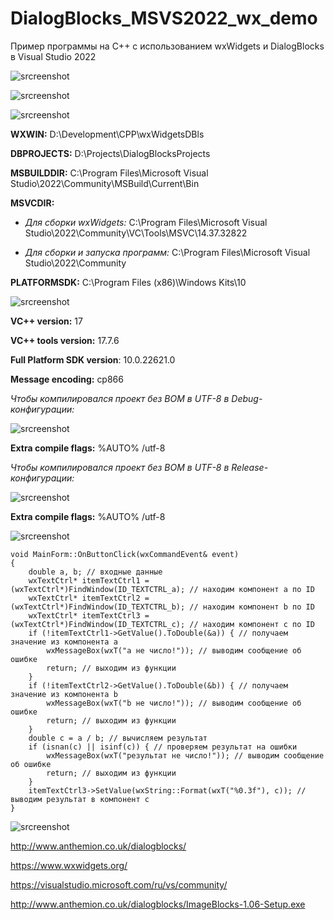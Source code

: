 # DialogBlocks_MSVS2022_wx_demo
Пример программы на C++ с использованием wxWidgets и DialogBlocks в Visual Studio 2022

![srcreenshot](screenshot1.png)

![srcreenshot](screenshot2.png)

![srcreenshot](screenshot3.png)

**WXWIN:** D:\Development\CPP\wxWidgetsDBls

**DBPROJECTS:** D:\Projects\DialogBlocksProjects

**MSBUILDDIR:** C:\Program Files\Microsoft Visual Studio\2022\Community\MSBuild\Current\Bin

**MSVCDIR:**

* *Для сборки wxWidgets:* C:\Program Files\Microsoft Visual Studio\2022\Community\VC\Tools\MSVC\14.37.32822

* *Для сборки и запуска программ:* C:\Program Files\Microsoft Visual Studio\2022\Community

**PLATFORMSDK:** C:\Program Files (x86)\Windows Kits\10


![srcreenshot](screenshot4.png)


**VC++ version:** 17

**VC++ tools version:** 17.7.6

**Full Platform SDK version**: 10.0.22621.0

**Message encoding:** cp866

*Чтобы компилировался проект без BOM в UTF-8 в Debug-конфигурации:*

![srcreenshot](screenshot6.png)

**Extra compile flags:** %AUTO% /utf-8

*Чтобы компилировался проект без BOM в UTF-8 в Release-конфигурации:*

![srcreenshot](screenshot7.png)

**Extra compile flags:** %AUTO% /utf-8

![srcreenshot](screenshot5.png)

```
void MainForm::OnButtonClick(wxCommandEvent& event)
{
	double a, b; // входные данные
	wxTextCtrl* itemTextCtrl1 = (wxTextCtrl*)FindWindow(ID_TEXTCTRL_a); // находим компонент a по ID
	wxTextCtrl* itemTextCtrl2 = (wxTextCtrl*)FindWindow(ID_TEXTCTRL_b); // находим компонент b по ID
	wxTextCtrl* itemTextCtrl3 = (wxTextCtrl*)FindWindow(ID_TEXTCTRL_c); // находим компонент c по ID
	if (!itemTextCtrl1->GetValue().ToDouble(&a)) { // получаем значение из компонента a
		wxMessageBox(wxT("a не число!")); // выводим сообщение об ошибке
		return; // выходим из функции
	}
	if (!itemTextCtrl2->GetValue().ToDouble(&b)) { // получаем значение из компонента b
		wxMessageBox(wxT("b не число!")); // выводим сообщение об ошибке
		return; // выходим из функции
	}
	double c = a / b; // вычисляем результат
	if (isnan(c) || isinf(c)) { // проверяем результат на ошибки
		wxMessageBox(wxT("результат не число!")); // выводим сообщение об ошибке
		return; // выходим из функции
	}
	itemTextCtrl3->SetValue(wxString::Format(wxT("%0.3f"), c)); // выводим результат в компонент c
}
```

![srcreenshot](vcxproj_fix.png)

http://www.anthemion.co.uk/dialogblocks/

https://www.wxwidgets.org/

https://visualstudio.microsoft.com/ru/vs/community/

http://www.anthemion.co.uk/dialogblocks/ImageBlocks-1.06-Setup.exe
